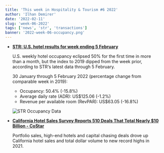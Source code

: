 ```yaml
---
title: 'This week in Hospitality & Tourism #6 2022'
author: 'Ilhan Demirer'
date: '2022-02-11'
slug: 'week-06-2022'
tags: ['news', 'str', 'transactions']
banner: '2022-week-06-occupancy.png'
---
```


- **[STR: U.S. hotel results for week ending 5 February](https://str.com/press-release/str-us-hotel-results-week-ending-5-february)**

  U.S. weekly hotel occupancy eclipsed 50% for the first time in more than a month, but the index to 2019 dipped from the week prior, according to STR‘s latest data through 5 February.

  30 January through 5 February 2022 (percentage change from comparable week in 2019):

  - Occupancy: 50.4% (-15.8%)
  - Average daily rate (ADR): US$125.06 (-1.2%)
  - Revenue per available room (RevPAR): US$63.05 (-16.8%)

  ![STR Occupancy Data](/images/blogimages/2022-week-06-occupancy.png)

- **[California Hotel Sales Survey Reports 510 Deals That Total Nearly $10 Billion - CoStar](https://www.hotelnewsresource.com/article119444.html)**

  Portfolio sales, high-end hotels and capital chasing deals drove up California hotel sales and total dollar volume to new record highs in 2021.
